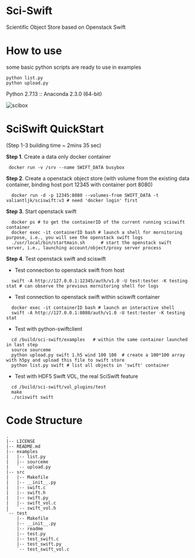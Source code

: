# Sci-Swift
Scientific Object Store based on Openstack Swift


# How to use

some basic python scripts are ready to use in examples
```
python list.py 
python upload.py
```

Python 2.7.13 :: Anaconda 2.3.0 (64-bit)

![scibox](https://user-images.githubusercontent.com/1396867/32252259-d83a685e-be51-11e7-8a2b-e5f30c1cf1ee.png)


# SciSwift QuickStart 
(Step 1-3 building time ~ 2mins 35 sec)

**Step 1**. Create a data only docker container
 ```
  docker run -v /srv --name SWIFT_DATA busybox
```
**Step 2**. Create a openstack object store (with volume from the existing data container, binding host port 12345 with container port 8080)
```
  docker run -d -p 12345:8080 --volumes-from SWIFT_DATA -t valiantljk/sciswift:v3 # need 'docker login' first
```

**Step 3**. Start openstack swift
```
  docker ps # to get the containerID of the current running sciswift container 
  docker exec -it containerID bash # launch a shell for mornitoring purpose, i.e., you will see the openstack swift logs
  ./usr/local/bin/startmain.sh      # start the openstack swift server, i.e., launching account/object/proxy server process 
```
**Step 4**. Test openstack swift and sciswift

   * Test connection to openstack swift from host
```
  swift -A http://127.0.0.1:12345/auth/v1.0 -U test:tester -K testing stat # can observe the previous mornitoring shell for logs
```
   * Test connection to openstack swift within sciswift container 
```
  docker exec -it containerID bash # launch an interactive shell 
  swift -A http://127.0.0.1:8080/auth/v1.0 -U test:tester -K testing stat 
```
   * Test with python-swiftclient
```
  cd /build/sci-swift/examples   # within the same container launched in last step
  source sourceme
  python upload.py swift 1.h5 wind 100 100  # create a 100*100 array with h5py and upload this file to swift store
  python list.py swift # list all objects in 'swift' container
```
   * Test with HDF5 Swift VOL, the real SciSwift feature 
```
  cd /build/sci-swift/vol_plugins/test
  make
  ./sciswift swift
```


# Code Structure
```
.
|-- LICENSE
|-- README.md
|-- examples
|   |-- list.py
|   |-- sourceme
|   `-- upload.py
|-- src
|   |-- Makefile
|   |-- __init__.py
|   |-- swift.c
|   |-- swift.h
|   |-- swift.py
|   |-- swift_vol.c
|   `-- swift_vol.h
`-- test
    |-- Makefile
    |-- __init__.py
    |-- readme
    |-- test.py
    |-- test_swift.c
    |-- test_swift.py
    `-- test_swift_vol.c
```

